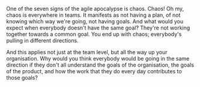One of the seven signs of the agile apocalypse is chaos. Chaos! Oh my, chaos is everywhere in teams. It manifests as not having a plan, of not knowing which way we're going, not having goals. And what would you expect when everybody doesn't have the same goal? They're not working together towards a common goal. You end up with chaos; everybody's pulling in different directions. 

And this applies not just at the team level, but all the way up your organisation. Why would you think everybody would be going in the same direction if they don't all understand the goals of the organisation, the goals of the product, and how the work that they do every day contributes to those goals?